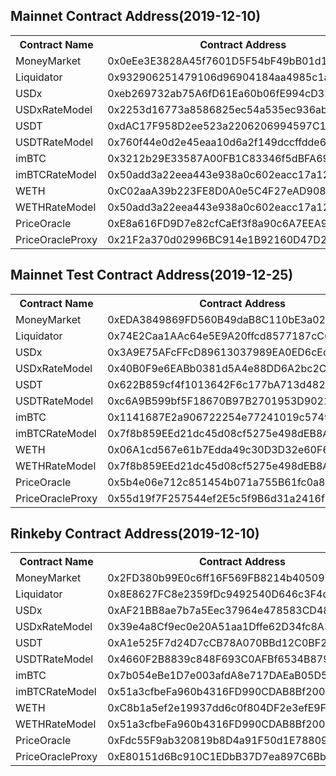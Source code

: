 ## Mainnet Contract Address(2019-12-10)

<table>
	<tr>
   		<th>Contract Name</th>
    	<th>Contract Address</th>
	</tr>
	<tr>
		<td> MoneyMarket </td>
		<td> 0x0eEe3E3828A45f7601D5F54bF49bB01d1A9dF5ea </td>
	</tr>
	<tr>
		<td> Liquidator </td>
		<td> 0x932906251479106d96904184aa4985c1a291b35d </td>
	</tr>
	<tr>
		<td> USDx </td>
		<td> 0xeb269732ab75A6fD61Ea60b06fE994cD32a83549 </td>
	</tr>
	<tr>
		<td> USDxRateModel </td>
		<td> 0x2253d16773a8586825ec54a535ec936ab53e0c51 </td>
	</tr>
	<tr>
		<td> USDT </td>
		<td> 0xdAC17F958D2ee523a2206206994597C13D831ec7 </td>
	</tr>
	<tr>
		<td> USDTRateModel </td>
		<td> 0x760f44e0d2e45eaa10d6a2f149dccffdde664ef9 </td>
	</tr>
	<tr>
		<td> imBTC </td>
		<td> 0x3212b29E33587A00FB1C83346f5dBFA69A458923 </td>
	</tr>
	<tr>
		<td> imBTCRateModel </td>
		<td> 0x50add3a22eea443e938a0c602eacc17a12ce6483 </td>
	</tr>
	<tr>
		<td> WETH </td>
		<td> 0xC02aaA39b223FE8D0A0e5C4F27eAD9083C756Cc2 </td>
	</tr>
	<tr>
		<td> WETHRateModel </td>
		<td> 0x50add3a22eea443e938a0c602eacc17a12ce6483 </td>
	</tr>
	<tr>
		<td> PriceOracle </td>
		<td> 0xE8a616FD9D7e82cfCaEf3f8a90c6A7EEA97E0856 </td>
	</tr>
	<tr>
		<td> PriceOracleProxy </td>
		<td> 0x21F2a370d02996BC914e1B92160D47D279d9F15a </td>
	</tr>
</table>


## Mainnet Test Contract Address(2019-12-25)

<table>
	<tr>
   		<th>Contract Name</th>
    	<th>Contract Address</th>
	</tr>
	<tr>
		<td> MoneyMarket </td>
		<td> 0xEDA3849869FD560B49daB8C110bE3a020F46c79E </td>
	</tr>
	<tr>
		<td> Liquidator </td>
		<td> 0x74E2Caa1AAc64e5E9A20ffcd8577187cC67d60E4 </td>
	</tr>
	<tr>
		<td> USDx </td>
		<td> 0x3A9E75AFcFFcD89613037989EA0ED6cEc44a4353 </td>
	</tr>
	<tr>
		<td> USDxRateModel </td>
		<td> 0x40B0F9e6EABb0381d5A4e88DD6A2bc2CE504E821 </td>
	</tr>
	<tr>
		<td> USDT </td>
		<td> 0x622B859cf4f1013642F6c177bA713d482fF5b483 </td>
	</tr>
	<tr>
		<td> USDTRateModel </td>
		<td> 0xc6A9B599bf5F18670B97B2701953D90217481c01 </td>
	</tr>
	<tr>
		<td> imBTC </td>
		<td> 0x1141687E2a906722254e77241019c57496c0e83e </td>
	</tr>
	<tr>
		<td> imBTCRateModel </td>
		<td> 0x7f8b859EEd21dc45d08cf5275e498dEB8A584f6e </td>
	</tr>
	<tr>
		<td> WETH </td>
		<td> 0x06A1cd567e61b7Edda49c30D3D32e60F607fD646 </td>
	</tr>
	<tr>
		<td> WETHRateModel </td>
		<td> 0x7f8b859EEd21dc45d08cf5275e498dEB8A584f6e </td>
	</tr>
	<tr>
		<td> PriceOracle </td>
		<td> 0x5b4e06e712c851454b071a755B61fc0a86A8680E </td>
	</tr>
	<tr>
		<td> PriceOracleProxy </td>
		<td> 0x55d19f7F257544ef2E5c5f9B6d31a2416f8d5146 </td>
	</tr>
</table>

## Rinkeby Contract Address(2019-12-10)

<table>
	<tr>
   		<th>Contract Name</th>
    	<th>Contract Address</th>
	</tr>
	<tr>
		<td> MoneyMarket </td>
		<td> 0x2FD380b99E0c6ff16F569FB8214b40509F776764 </td>
	</tr>
	<tr>
		<td> Liquidator </td>
		<td> 0x8E8627FC8e2359fDc9492540D646c3F4d979A44A </td>
	</tr>
	<tr>
		<td> USDx </td>
		<td> 0xAF21BB8ae7b7a5Eec37964e478583CD486FD12E2 </td>
	</tr>
	<tr>
		<td> USDxRateModel </td>
		<td> 0x39e4a8Cf9ec0e20A51aa1Dffe62D34fc8A3D15f9 </td>
	</tr>
	<tr>
		<td> USDT </td>
		<td> 0xA1e525F7d24D7cCB78A070BBd12C0BF21Fb4a848 </td>
	</tr>
	<tr>
		<td> USDTRateModel </td>
		<td> 0x4660F2B8839c848F693C0AFBf6534B87910e478c </td>
	</tr>
	<tr>
		<td> imBTC </td>
		<td> 0x7b054eBe1D7e003afdA8e717DAEaB05D56D5836A </td>
	</tr>
	<tr>
		<td> imBTCRateModel </td>
		<td> 0x51a3cfbeFa960b4316FD990CDAB8Bf20078fA378 </td>
	</tr>
	<tr>
		<td> WETH </td>
		<td> 0xC8b1a5ef2e19937dd6c0f804DF2e3efE9F093B1e </td>
	</tr>
	<tr>
		<td> WETHRateModel </td>
		<td> 0x51a3cfbeFa960b4316FD990CDAB8Bf20078fA378 </td>
	</tr>
	<tr>
		<td> PriceOracle </td>
		<td> 0xFdc55F9ab320819b8D4a91F50d1E78809B09eB3d </td>
	</tr>
	<tr>
		<td> PriceOracleProxy </td>
		<td> 0xE80151d6Bc910C1EDbB37D7ea897C6Bb2428B16c </td>
	</tr>
</table>
